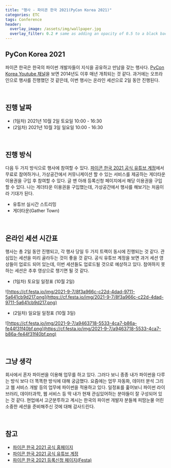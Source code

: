```yaml
---
title: "행사 - 파이콘 한국 2021(PyCon Korea 2021)"
categories: ETC
tags: Conference
header:
  overlay_image: /assets/img/wallpaper.jpg
  overlay_filter: 0.2 # same as adding an opacity of 0.5 to a black background
---
```


## PyCon Korea 2021

파이콘 한국은 한국의 파이썬 개발자들이 지식을 공유하고 만남을 갖는 행사다. [PyCon Korea Youtube 채널](https://www.youtube.com/c/PyConKRtube/playlists)을 보면 2014년도 이후 매년 개최되는 것 같다. 과거에는 오프라인으로 행사를 진행했던 것 같은데, 이번 행사는 온라인 세션으로 2일 동안 진행된다. 

<br>

## 진행 날짜

- (1일차) 2021년 10월 2일 토요일 10:00 - 16:30
- (2일차) 2021년 10월 3일 일요일 10:00 - 16:30

<br>

## 진행 방식

다음 두 가지 방식으로 행사에 참여할 수 있다. [파이콘 한국 2021 공식 유튜브 계정](https://www.youtube.com/PyConKRtube)에서 무료로 참여하거나, 가상공간에서 커뮤니케이션 할 수 있는 서비스를 제공하는 게더타운 이용권을 구입 후 참여할 수 있다. 글 맨 아래 등록신청 페이지에서 해당 이용권을 구입할 수 있다. 나는 게더타운 이용권을 구입했는데, 가상공간에서 행사를 해보기는 처음이라 기대가 된다.

- 유튜브 실시간 스트리밍
- 게더타운(Gather Town)

<br>

## 온라인 세션 시간표

행사는 총 2일 동안 진행되고, 각 행사 당일 두 가지 트랙이 동시에 진행되는 것 같다. 관심있는 세션을 미리 골라두는 것이 좋을 것 같다. 공식 유튜브 계정을 보면 과거 세션 영상들이 업로드 되어 있는데, 이번 세션들도 업로드될 것으로 예상하고 있다. 참여하지 못하는 세션은 추후 영상으로 챙기면 될 것 같다.

- (1일차) 토요일 일정표 (10월 2일)

![https://cf.festa.io/img/2021-9-7/8f3a966c-c22d-4dad-9711-5a641cb9d217.png](https://cf.festa.io/img/2021-9-7/8f3a966c-c22d-4dad-9711-5a641cb9d217.png)

- (2일차) 일요일 일정표 (10월 3일)

![https://cf.festa.io/img/2021-9-7/a9463718-5533-4ca7-b86a-fe44f31f40bf.png](https://cf.festa.io/img/2021-9-7/a9463718-5533-4ca7-b86a-fe44f31f40bf.png)

<br>

## 그냥 생각

회사에서 혼자 파이썬을 이용해 업무를 하고 있다. 그러다 보니 종종 내가 파이썬을 다루는 방식 보다 더 똑똑한 방식에 대해 궁금했다. 요즘에는 업무 자동화, 데이터 분석 그리고 웹 서비스 개발 등의 업무에 파이썬을 적용하고 있다. 일정표를 훑어보니 파이썬 라이브러리, 데이터과학, 웹 서비스 등 딱 내가 현재 관심있어하는 분야들이 잘 구성되어 있는 것 같다. 현업에서 고군분투하고 계시는 한국의 파이썬 개발자 분들께 피땀눈물 어린 소중한 세션을 준비해주신 것에 대해 감사드린다.

<br>

## 참고

- [파이콘 한국 2021 공식 홈페이지](https://2021.pycon.kr/)
- [파이콘 한국 2021 공식 유튜브 계정](https://www.youtube.com/PyConKRtube)
- [파이콘 한국 2021 등록신청 페이지(Festa)](https://festa.io/events/1788/)